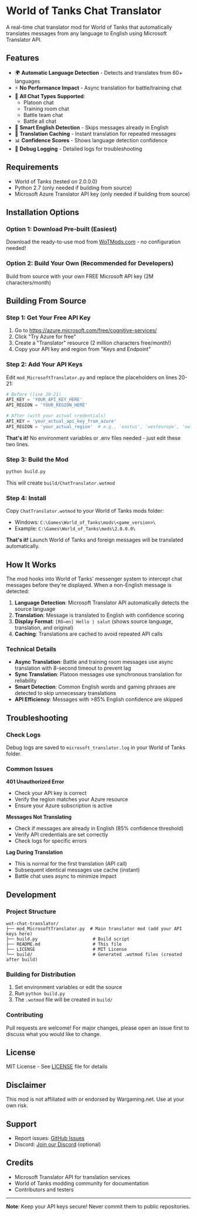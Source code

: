 # World of Tanks Chat Translator

A real-time chat translator mod for World of Tanks that automatically translates messages from any language to English using Microsoft Translator API.

## Features

- 🌍 **Automatic Language Detection** - Detects and translates from 60+ languages
- ⚡ **No Performance Impact** - Async translation for battle/training chat
- 💬 **All Chat Types Supported**:
  - Platoon chat
  - Training room chat
  - Battle team chat
  - Battle all chat
- 🎯 **Smart English Detection** - Skips messages already in English
- 💾 **Translation Caching** - Instant translation for repeated messages
- 📊 **Confidence Scores** - Shows language detection confidence
- 🔧 **Debug Logging** - Detailed logs for troubleshooting

## Requirements

- World of Tanks (tested on 2.0.0.0)
- Python 2.7 (only needed if building from source)
- Microsoft Azure Translator API key (only needed if building from source)

## Installation Options

### Option 1: Download Pre-built (Easiest)
Download the ready-to-use mod from [WoTMods.com](https://wotmods.com) - no configuration needed!

### Option 2: Build Your Own (Recommended for Developers)
Build from source with your own FREE Microsoft API key (2M characters/month)

## Building From Source

### Step 1: Get Your Free API Key
1. Go to https://azure.microsoft.com/free/cognitive-services/
2. Click "Try Azure for free" 
3. Create a "Translator" resource (2 million characters free/month!)
4. Copy your API key and region from "Keys and Endpoint"

### Step 2: Add Your API Keys

Edit `mod_MicrosoftTranslator.py` and replace the placeholders on lines 20-21:

```python
# Before (line 20-21)
API_KEY = 'YOUR_API_KEY_HERE'
API_REGION = 'YOUR_REGION_HERE'

# After (with your actual credentials)
API_KEY = 'your_actual_api_key_from_azure'
API_REGION = 'your_actual_region'  # e.g., 'eastus', 'westeurope', 'switzerlandnorth'
```

**That's it!** No environment variables or .env files needed - just edit these two lines.

### Step 3: Build the Mod
```bash
python build.py
```

This will create `build/ChatTranslator.wotmod`

### Step 4: Install
Copy `ChatTranslator.wotmod` to your World of Tanks mods folder:
- Windows: `C:\Games\World_of_Tanks\mods\<game_version>\`
- Example: `C:\Games\World_of_Tanks\mods\2.0.0.0\`

**That's it!** Launch World of Tanks and foreign messages will be translated automatically.


## How It Works

The mod hooks into World of Tanks' messenger system to intercept chat messages before they're displayed. When a non-English message is detected:

1. **Language Detection**: Microsoft Translator API automatically detects the source language
2. **Translation**: Message is translated to English with confidence scoring
3. **Display Format**: `[RO→en] Hello | salut` (shows source language, translation, and original)
4. **Caching**: Translations are cached to avoid repeated API calls

### Technical Details

- **Async Translation**: Battle and training room messages use async translation with 8-second timeout to prevent lag
- **Sync Translation**: Platoon messages use synchronous translation for reliability
- **Smart Detection**: Common English words and gaming phrases are detected to skip unnecessary translations
- **API Efficiency**: Messages with >85% English confidence are skipped

## Troubleshooting

### Check Logs
Debug logs are saved to `microsoft_translator.log` in your World of Tanks folder.

### Common Issues

**401 Unauthorized Error**
- Check your API key is correct
- Verify the region matches your Azure resource
- Ensure your Azure subscription is active

**Messages Not Translating**
- Check if messages are already in English (85% confidence threshold)
- Verify API credentials are set correctly
- Check logs for specific errors

**Lag During Translation**
- This is normal for the first translation (API call)
- Subsequent identical messages use cache (instant)
- Battle chat uses async to minimize impact

## Development

### Project Structure
```
wot-chat-translator/
├── mod_MicrosoftTranslator.py  # Main translator mod (add your API keys here)
├── build.py                     # Build script
├── README.md                    # This file
├── LICENSE                      # MIT License
└── build/                       # Generated .wotmod files (created after build)
```

### Building for Distribution

1. Set environment variables or edit the source
2. Run `python build.py`
3. The `.wotmod` file will be created in `build/`

### Contributing

Pull requests are welcome! For major changes, please open an issue first to discuss what you would like to change.

## License

MIT License - See [LICENSE](LICENSE) file for details

## Disclaimer

This mod is not affiliated with or endorsed by Wargaming.net. Use at your own risk.

## Support

- Report issues: [GitHub Issues](../../issues)
- Discord: [Join our Discord](#) (optional)

## Credits

- Microsoft Translator API for translation services
- World of Tanks modding community for documentation
- Contributors and testers

---

**Note**: Keep your API keys secure! Never commit them to public repositories.